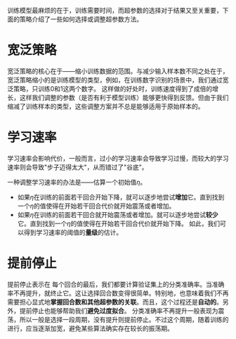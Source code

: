 训练模型最麻烦的在于，训练需要时间，而超参数的选择对于结果又至关重要，下面的策略介绍了一些如何选择或调整超参数方法。
# 宽泛策略
宽泛策略的核心在于——缩小训练数据的范围。与减少输入样本数不同之处在于，宽泛策略缩小的是训练模型的类型，例如，在训练数字识别的场景中，我们通过宽泛策略，只训练0和1这两个数字。
这样做的好处时，训练速度得到了成倍的增长，这样我们调整的参数（是否有利于模型训练）能够更快得到反馈。但由于我们缩减了训练样本的类型，这些调整方案并不总是能够适用于原始样本的。

# 学习速率
学习速率会影响代价，一般而言，过小的学习速率会导致学习过慢，而较大的学习速率则会导致"步子迈得太大"，从而错过了"谷底"。

一种调整学习速率的办法是——估算一个初始值$\eta$。
- 如果$\eta$在训练的前面若干回合开始下降，就可以逐步地尝试**增加**它。直到找到一个$\eta$的值使得在开始若干回合代价就开始震荡或者增加。
- 如果$\eta$在训练的前面若干回合就开始震荡或者增加。就可以逐步地尝试**较少**它。直到找到一个$\eta$的值使得在开始若干回合代价就开始下降。
如此，我们可以得到学习速率的阈值的**量级**的估计。

# 提前停止
提前停止表示在 每个回合的最后，我们都要计算验证集上的分类准确率。当准确率不再提升，就终止它。这让选择回合数变得很简单。特别地，也意味着我们不再需要担心显式地**掌握回合数和其他超参数的关联**。而且，这个过程还是**自动的**。另外，提前停止也能够帮助我们**避免过度拟合**。
分类准确率不再提升一般表现为震荡，所以一般是选择一段周期，没有提升则提前停止。不过这个周期，随着训练的进行，应当逐渐加宽，避免某些算法确实存在较长的振荡期。